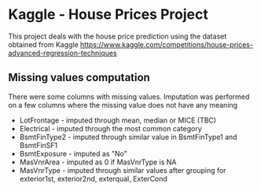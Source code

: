 # Kaggle - House Prices Project

This project deals with the house price prediction using the dataset obtained from Kaggle https://www.kaggle.com/competitions/house-prices-advanced-regression-techniques


## Missing values computation

There were some columns with missing values. Imputation was performed on a few columns where the missing value does not have any meaning
- LotFrontage - imputed through mean, median or MICE (TBC)
- Electrical - imputed through the most common category
- BsmtFinType2 - imputed through similar value in BsmtFinType1 and BsmtFinSF1
- BsmtExposure - imputed as "No"
- MasVnrArea - imputed as 0 if MasVnrType is NA
- MasVnrType - imputed through similar values after grouping for exterior1st, exterior2nd, exterqual, ExterCond

